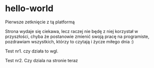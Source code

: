 # hello-world
Pierwsze zetknięcie z tą platformą 

Strona wydaje się ciekawa, lecz raczej nie będę z niej korzystał w przyszłości, chyba że postanowie zmienić swoją pracę na programiste, pozdrawiam wszystkich, którzy to czytają i życze miłego dnia :)

Test nr1. czy działa to wgl.

Test nr2. Czy dziala na stronie teraz

